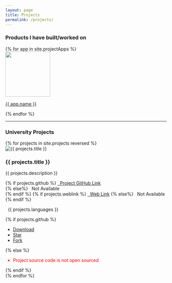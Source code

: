 ```yaml
---
layout: page
title: Projects
permalink: /projects/
---
```


<div class="project-apps">
<h3>Products I have built/worked on</h3>
<div class="app-list">
{% for app in site.projectApps %}
<a href="{{ app.link }}">
<div class="app-item">
<img height="140" width="140" src="{{ app.logo }}">
<p>{{ app.name }}</p>
</div>
</a>
{% endfor %}
</div>
</div>

<hr>

<div class="uni-projects">
<h3>University Projects</h3>
</div>
<div class="cards">
{% for projects in site.projects reversed %}
<div class="card">
  <img class="card-img-top" src="{{ projects.image }}" alt="{{ projects.title }}">
  <div class="card-body">
    <h3 class="card-title">{{ projects.title }}</h3>
    <p class="card-text">{{ projects.description }}</p>
    {% if projects.github %}
    <a href="{{ projects.github }}"><i class="fa fa-github"></i>&nbsp;&nbsp;Project GitHub Link</a><br>
      {% else%}
    <span class="not-available"><i class="fa fa-github"></i>&nbsp;&nbsp;Not Available<br></span>
    {% endif %}
    {% if projects.weblink %}
    <a href="{{ projects.weblink }}"><i class="fa fa-link"></i>&nbsp;&nbsp;Web Link</a>
      {% else%}
    <span class="not-available"><i class="fa fa-link"></i>&nbsp;&nbsp;Not Available</span>
    {% endif %}
    <p class="card-language"><i class="fa fa-code"></i>&nbsp;&nbsp;{{ projects.languages }}</p>
    </div>
    {% if projects.github %}
              <ul class="actions">
								<li><a class="github-button" href="{{ projects.github }}/archive/master.zip" aria-label="Download on GitHub">Download</a></li>
								<li><a class="github-button" href="{{ projects.github }}" data-show-count="true" aria-label="Star on GitHub">Star</a></li>
								<li><a class="github-button" href="{{ projects.github }}/fork" data-show-count="true" aria-label="Fork on GitHub">Fork</a></li>
							</ul>
        {% else %}
        <ul class="actions">
          <li style="color:red;">Project source code is not open sourced</li>
        </ul>
    {% endif %}
</div>
{% endfor %}
<!-- GitHub buttons -->
<script async defer src="https://buttons.github.io/buttons.js"></script>
</div>
